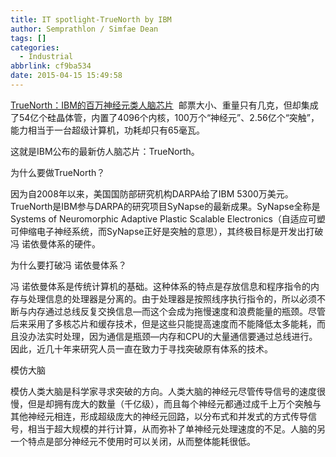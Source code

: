 ```yaml
---
title: IT spotlight-TrueNorth by IBM
author: Semprathlon / Simfae Dean
tags: []
categories:
  - Industrial
abbrlink: cf9ba534
date: 2015-04-15 15:49:58
---
```

<a href="http://tech.163.com/14/0810/11/A39K932700094ODU.html" target="_blank">TrueNorth：IBM的百万神经元类人脑芯片</a>
<img src="http://img1.cache.netease.com/catchpic/0/0E/0E5A9A6BBA4527805BA7320B7BCDF872.jpg" alt="" />
邮票大小、重量只有几克，但却集成了54亿个硅晶体管，内置了4096个内核，100万个“神经元”、2.56亿个“突触”，能力相当于一台超级计算机，功耗却只有65毫瓦。

这就是IBM公布的最新仿人脑芯片：TrueNorth。

为什么要做TrueNorth？

因为自2008年以来，美国国防部研究机构DARPA给了IBM 5300万美元。TrueNorth是IBM参与DARPA的研究项目SyNapse的最新成果。SyNapse全称是Systems of Neuromorphic Adaptive Plastic Scalable Electronics（自适应可塑可伸缩电子神经系统，而SyNapse正好是突触的意思），其终极目标是开发出打破冯 诺依曼体系的硬件。

为什么要打破冯 诺依曼体系？

冯 诺依曼体系是传统计算机的基础。这种体系的特点是存放信息和程序指令的内存与处理信息的处理器是分离的。由于处理器是按照线序执行指令的，所以必须不断与内存通过总线反复交换信息—而这个会成为拖慢速度和浪费能量的瓶颈。尽管后来采用了多核芯片和缓存技术，但是这些只能提高速度而不能降低太多能耗，而且没办法实时处理，因为通信是瓶颈—内存和CPU的大量通信要通过总线进行。因此，近几十年来研究人员一直在致力于寻找突破原有体系的技术。

模仿大脑

模仿人类大脑是科学家寻求突破的方向。人类大脑的神经元尽管传导信号的速度很慢，但是却拥有庞大的数量（千亿级），而且每个神经元都通过成千上万个突触与其他神经元相连，形成超级庞大的神经元回路，以分布式和并发式的方式传导信号，相当于超大规模的并行计算，从而弥补了单神经元处理速度的不足。人脑的另一个特点是部分神经元不使用时可以关闭，从而整体能耗很低。